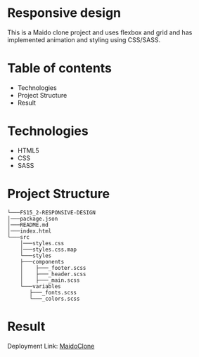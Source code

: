 # Responsive design
This is a Maido clone project and uses flexbox and grid and has implemented animation and styling using CSS/SASS.

# Table of contents
- Technologies
- Project Structure
- Result

# Technologies
- HTML5
- CSS
- SASS
# Project Structure

```
└───FS15_2-RESPONSIVE-DESIGN
│───package.json
│───README.md
│───index.html
└───src
    │───styles.css
    │───styles.css.map
    └───styles
    ├───components
    │    ├───_footer.scss
    │    ├───_header.scss
    │    ├───_main.scss
    └───variables  
       ├───_fonts.scss
       └───_colors.scss
```

# Result
Deployment Link: [MaidoClone](https://sailesh1993.github.io/fs15_2-responsive-design/)



  

       



